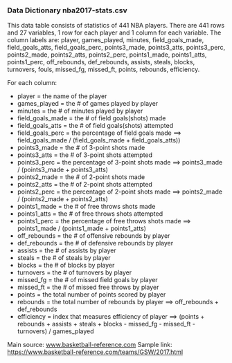 ### Data Dictionary nba2017-stats.csv

This data table consists of statistics of 441 NBA players. There are 441 rows and 27 variables, 1 row for each player and 1 column for each variable. The column labels are:
player, games_played, minutes, field_goals_made, field_goals_atts, field_goals_perc, points3_made, points3_atts, points3_perc, points2_made, points2_atts, points2_perc, 
points1_made, points1_atts, points1_perc, off_rebounds, def_rebounds, assists, steals, blocks, turnovers, fouls, missed_fg, missed_ft, points, rebounds, efficiency.

For each column:
 - player = the name of the player
 - games_played = the # of games played by player
 - minutes = the # of minutes played by player
 - field_goals_made = the # of field goals(shots) made
 - field_goals_atts = the # of field goals(shots) attempted
 - field_goals_perc = the percentage of field goals made ==> field_goals_made / (field_goals_made + field_goals_atts))
 - points3_made = the # of 3-point shots made
 - points3_atts = the # of 3-point shots attempted
 - points3_perc = the percentage of 3-point shots made ==> points3_made / (points3_made + points3_atts)
 - points2_made = the # of 2-point shots made
 - points2_atts = the # of 2-point shots attempted
 - points2_perc = the percentage of 2-point shots made ==> points2_made / (points2_made + points2_atts)
 - points1_made = the # of free throws shots made
 - points1_atts = the # of free throws shots attempted
 - points1_perc = the percentage of free throws shots made ==> points1_made / (points1_made + points1_atts)
 - off_rebounds = the # of offensive rebounds by player
 - def_rebounds = the # of defensive rebounds by player
 - assists = the # of assists by player
 - steals = the # of steals by player
 - blocks = the # of blocks by player
 - turnovers = the # of turnovers by player
 - missed_fg = the # of missed field goals by player
 - missed_ft = the # of missed free throws by player
 - points = the total number of points scored by player
 - rebounds = the total number of rebounds by player ==> off_rebounds + def_rebounds
 - efficiency = index that measures efficiency of player ==> (points + rebounds + assists + steals + blocks - missed_fg - missed_ft - turnovers) / games_played

Main source: www.basketball-reference.com
Sample link: https://www.basketball-reference.com/teams/GSW/2017.html